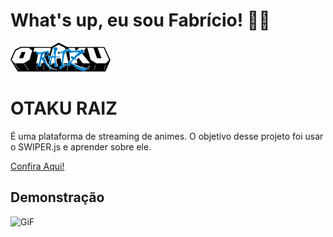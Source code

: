 
# What's up, eu sou Fabrício! 👋🏻


![Logo](readmeIMG/otaku_logo.png)


# OTAKU RAIZ

É uma plataforma de streaming de animes. O objetivo desse projeto foi usar o SWIPER.js e aprender sobre ele.


[Confira Aqui!](https://otaku-raiz.vercel.app)
## Demonstração

![GiF](readmeIMG/otaku.gif)

